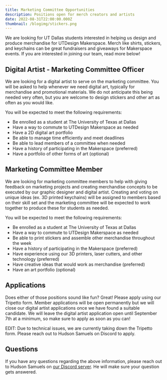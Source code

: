 ```yaml
---
title: Marketing Committee Opportunities
description: Positions open for merch creators and artists
date: 2022-08-31T22:00:00.000Z
thumbnail: /blogimg/stickers.png
---
```

We are looking for UT Dallas students interested in helping us design and produce merchandise for UTDesign Makerspace. Merch like shirts, stickers, and keychains can be great fundraisers and giveaways for Makerspace events. If you are interested in joining our team, read more below!

## Digital Artist - Marketing Committee Officer

We are looking for a digital artist to serve on the marketing committee. You will be asked to help whenever we need digital art, typically for merchandise and promotional materials. We do not anticipate this being needed very often, but you are welcome to design stickers and other art as often as you would like.

You will be expected to meet the following requirements:

* Be enrolled as a student at The University of Texas at Dallas
* Have a way to commute to UTDesign Makerspace as needed
* Have a 2D digital art portfolio
* Be able to manage time efficiently and meet deadlines
* Be able to lead members of a committee when needed
* Have a history of participating in the Makerspace (preferred)
* Have a portfolio of other forms of art (optional)

## Marketing Committee Member

We are looking for marketing committee members to help with giving feedback on marketing projects and creating merchandise concepts to be executed by our graphic designer and digital artist. Creating and voting on unique ideas (ex. 3D printed keychains) will be assigned to members based on their skill set and the marketing committee will be expected to work together to produce these for students as needed.

You will be expected to meet the following requirements:

* Be enrolled as a student at The University of Texas at Dallas
* Have a way to commute to UTDesign Makerspace as needed
* Be able to print stickers and assemble other merchandise throughout the week
* Have a history of participating in the Makerspace (preferred)
* Have experience using our 3D printers, laser cutters, and other technology (preferred)
* Have creative ideas that would work as merchandise (preferred)
* Have an art portfolio (optional)

## Applications

Does either of those positions sound like fun? Great! Please apply using our Tripetto form. Member applications will be open permanently but we will close our digital artist applications once we have found a suitable candidate. We will leave the digital artist application open until September 7th at a minimum, so make sure to apply as soon as you can!

EDIT: Due to technical issues, we are currently taking down the Tripetto form. Please reach out to Hudson Samuels on Discord to apply.

## Questions

If you have any questions regarding the above information, please reach out to Hudson Samuels on [our Discord server](https://utd.ms/discord). He will make sure your question gets answered.